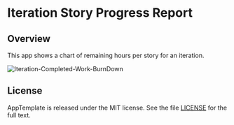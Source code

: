 Iteration Story Progress Report
=========================

## Overview

This app shows a chart of remaining hours per story for an iteration.

![Iteration-Completed-Work-BurnDown](https://raw.github.com/wrackzone/iteration-completed-work-burndown/master/iterationburndownwithpoints.png)


## License

AppTemplate is released under the MIT license.  See the file [LICENSE](https://raw.github.com/RallyApps/AppTemplate/master/LICENSE) for the full text.
